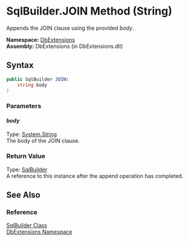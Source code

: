 SqlBuilder.JOIN Method (String)
===============================
Appends the JOIN clause using the provided *body*.

**Namespace:** [DbExtensions][1]  
**Assembly:** DbExtensions (in DbExtensions.dll)

Syntax
------

```csharp
public SqlBuilder JOIN(
	string body
)
```

### Parameters

#### *body*
Type: [System.String][2]  
The body of the JOIN clause.

### Return Value
Type: [SqlBuilder][3]  
A reference to this instance after the append operation has completed.

See Also
--------

### Reference
[SqlBuilder Class][3]  
[DbExtensions Namespace][1]  

[1]: ../README.md
[2]: http://msdn.microsoft.com/en-us/library/s1wwdcbf
[3]: README.md